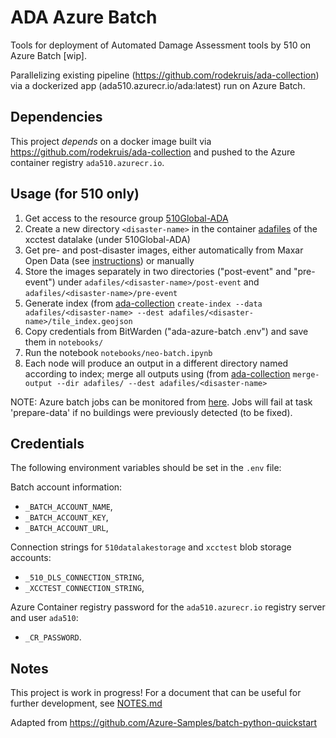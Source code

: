 # ADA Azure Batch
Tools for deployment of Automated Damage Assessment tools by 510 on Azure Batch [wip].

Parallelizing existing pipeline (https://github.com/rodekruis/ada-collection) via a dockerized
app (ada510.azurecr.io/ada:latest) run on Azure Batch.

## Dependencies
This project *depends* on a docker image built via https://github.com/rodekruis/ada-collection
and pushed to the Azure container registry `ada510.azurecr.io`.

## Usage (for 510 only)
1. Get access to the resource group [510Global-ADA](https://portal.azure.com/#@rodekruis.nl/resource/subscriptions/b2d243bd-7fab-4a8a-8261-a725ee0e3b47/resourceGroups/510Global-ADA/overview)
2. Create a new directory `<disaster-name>` in the container [adafiles](https://portal.azure.com/#blade/Microsoft_Azure_Storage/ContainerMenuBlade/overview/storageAccountId/%2Fsubscriptions%2Fb2d243bd-7fab-4a8a-8261-a725ee0e3b47%2FresourceGroups%2F510Global-ADA%2Fproviders%2FMicrosoft.Storage%2FstorageAccounts%2Fxcctest/path/adafiles/etag/%220x8D858B9664A591C%22/defaultEncryptionScope/%24account-encryption-key/denyEncryptionScopeOverride//defaultId//publicAccessVal/None) of the xcctest datalake (under 510Global-ADA)
3. Get pre- and post-disaster images, either automatically from Maxar Open Data (see [instructions](https://github.com/rodekruis/ada-collection#end-to-end-example)) or manually
4. Store the images separately in two directories ("post-event" and "pre-event") under <disaster-name>
`adafiles/<disaster-name>/post-event` and `adafiles/<disaster-name>/pre-event`
4. Generate index (from [ada-collection](https://github.com/rodekruis/ada-collection/blob/master/ada_tools/src/ada_tools/create_index.py)
`create-index --data adafiles/<disaster-name> --dest adafiles/<disaster-name>/tile_index.geojson`
5. Copy credentials from BitWarden ("ada-azure-batch .env") and save them in
`notebooks/`
2. Run the notebook `notebooks/neo-batch.ipynb`
3. Each node will produce an output in a different directory named according to index; merge all outputs using (from [ada-collection](https://github.com/rodekruis/ada-collection/blob/master/ada_tools/src/ada_tools/merge_output.py)
`merge-output --dir adafiles/ --dest adafiles/<disaster-name>`

NOTE: Azure batch jobs can be monitored from [here](https://portal.azure.com/#@rodekruis.nl/resource/subscriptions/b2d243bd-7fab-4a8a-8261-a725ee0e3b47/resourceGroups/510Global-ADA/providers/Microsoft.Batch/batchAccounts/510adagpu/accountJobs). Jobs will fail at task 'prepare-data' if no buildings were previously detected (to be fixed). 

## Credentials
The following environment variables should be set in the `.env` file:

Batch account information:
- `_BATCH_ACCOUNT_NAME`,
- `_BATCH_ACCOUNT_KEY`,
- `_BATCH_ACCOUNT_URL`,

Connection strings for `510datalakestorage` and `xcctest` blob storage accounts:
- `_510_DLS_CONNECTION_STRING`,
- `_XCCTEST_CONNECTION_STRING`,

Azure Container registry password for the `ada510.azurecr.io` registry server and user `ada510`:
- `_CR_PASSWORD`.


## Notes
This project is work in progress! For a document that can be useful for further 
development, see [NOTES.md](NOTES.md)

Adapted from https://github.com/Azure-Samples/batch-python-quickstart
